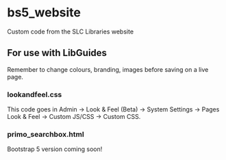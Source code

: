 # bs5_website
Custom code from the SLC Libraries website

## For use with LibGuides
Remember to change colours, branding, images before saving on a live page.

### lookandfeel.css
This code goes in Admin -> Look & Feel (Beta) -> System Settings -> Pages Look & Feel -> Custom JS/CSS -> Custom CSS.

### primo_searchbox.html
Bootstrap 5 version coming soon!
